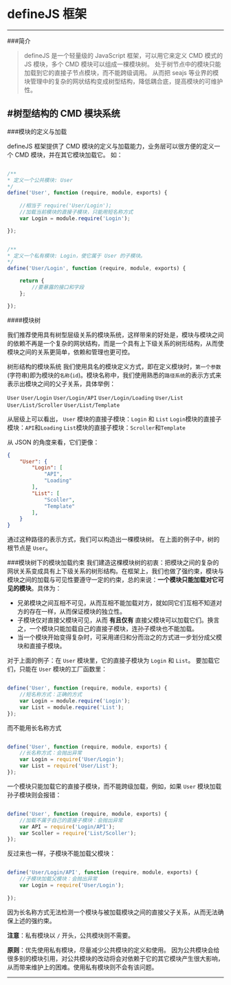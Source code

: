 
defineJS 框架
==============================================================
--------------------------------------------------------------

###简介 

> defineJS 是一个轻量级的 JavaScript 框架，可以用它来定义 CMD 模式的 JS 模块，多个 CMD 模块可以组成一棵模块树。
处于树节点中的模块只能加载到它的直接子节点模块，而不能跨级调用。
从而把 seajs 等业界的模块管理中的复杂的网状结构变成树型结构，降低耦合底，提高模块的可维护性。




#树型结构的 CMD 模块系统
---------------------------------------------------------------------------------------------

###模块的定义与加载

defineJS 框架提供了 CMD 模块的定义与加载能力，业务层可以很方便的定义一个 CMD 模块，并在其它模块加载它。 如：

``` javascript

/**
* 定义一个公共模块: User
*/
define('User', function (require, module, exports) {
    
    //相当于 require('User/Login');
    //加载当前模块的直接子模块，只能用短名称方式
    var Login = module.require('Login'); 

});


/**
* 定义一个私有模块: Login，使它属于 User 的子模块。
*/
define('User/Login', function (require, module, exports) {

    return {
        //要暴露的接口和字段
    };

});
```

####模块树

我们推荐使用具有树型层级关系的模块系统，这样带来的好处是，模块与模块之间的依赖不再是一个复杂的网状结构，而是一个具有上下级关系的树形结构，从而使模块之间的关系更简单，依赖和管理也更可控。

树形结构的模块系统
我们使用具名的模块定义方式，即在定义模块时，`第一个参数`(字符串)即为模块的`名称`(`id`)。模块名称中，我们使用熟悉的`路径系统`的表示方式来表示出模块之间的父子关系，具体举例：

`User`
`User/Login`
`User/Login/API`
`User/Login/Loading`
`User/List`
`User/List/Scroller`
`User/List/Template`

从层级上可以看出，
`User` 模块的直接子模块：`Login` 和 `List`
`Login`模块的直接子模块：`API`和`Loading`
`List`模块的直接子模块：`Scroller`和`Template`

从 JSON 的角度来看，它们更像：

``` json
{
    "User": {
        "Login": [
	        "API", 
	        "Loading"
        ],
        "List": [
	        "Scoller", 
	        "Template"
        ],
    }
}
```

通过这种路径的表示方式，我们可以构造出一棵模块树。 在上面的例子中，树的根节点是 `User`。

###模块树下的模块加载约束
我们建造这棵模块树的初衷：把模块之间的复杂的网状关系变成具有上下级关系的树形结构。在框架上，我们也做了强约束，模块与模块之间的加载与可见性要遵守一定的约束，总的来说：**一个模块只能加载对它可见的模块**。具体为：
- 兄弟模块之间互相不可见，从而互相不能加载对方，就如同它们互相不知道对方的存在一样，从而保证模块的独立性。
- 子模块仅对直接父模块可见，从而 **有且仅有** 直接父模块可以加载它们。换言之，一个模块只能加载自己的直接子模块，连孙子模块也不能加载。
- 当一个模块开始变得复杂时，可采用递归和分而治之的方式进一步划分成父模块和直接子模块。

对于上面的例子：在 `User` 模块里，它的直接子模块为 `Login` 和 `List`。 要加载它们，只能在 `User` 模块的工厂函数里：

``` javascript

define('User', function (require, module, exports) {
    //短名称方式：正确的方式
    var Login = module.require('Login'); 
    var List = module.require('List');
});

``` 

而不能用长名称方式

``` javascript

define('User', function (require, module, exports) {
    //长名称方式：会抛出异常
    var Login = require('User/Login');
    var List = require('User/List');
});

``` 
一个模块只能加载它的直接子模块，而不能跨级加载，例如，如果 `User` 模块加载孙子模块则会报错：
``` javascript

define('User', function (require, module, exports) {
    //加载不属于自己的直接子模块：会抛出异常
    var API = require('Login/API');
    var Scoller = require('List/Scoller');
});

``` 
反过来也一样，子模块不能加载父模块：

``` javascript

define('User/Login/API', function (require, module, exports) {
    //子模块加载父模块：会抛出异常
    var Login = require('User/Login');
   
});

``` 

因为长名称方式无法检测一个模块与被加载模块之间的直接父子关系，从而无法确保上述的强约束。


**注意**：私有模块以 `/` 开头，公共模块则不需要。

**原则**：优先使用私有模块，尽量减少公共模块的定义和使用。 因为公共模块会给很多别的模块引用，对公共模块的改动将会对依赖于它的其它模块产生很大影响，从而带来维护上的困难。使用私有模块则不会有该问题。

---------------------------------------------------------------------------------------------





